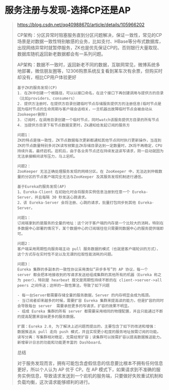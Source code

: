 # 服务注册与发现-选择CP还是AP

>https://blog.csdn.net/qq40988670/article/details/105966202
>
>CP架构：分区异常时阻塞服务直到分区问题解决，保证一致性，常见的CP场景是对数据一致性特别敏感的业务，比如支付、HBase等分布式数据库，出现网络异常时就暂停服务，ZK也是优先保证CP的。否则银行大量取现、数据库随机返回新老数据都会有一系列问题。
>
>AP架构：数据不一致时，返回新老不同的数据，互联网常见，微博系统多地部署，微信朋友圈等，12306购票系统反复看到某车次有余票，但购买时却没有，相比CP用户体验更好
>
>```
>基于ZK的服务发现(CP)
>1. 在ZK中创建一个根路径，可以以接口命名，在这个接口下再创建调用与提供方的目录（比如providers、consumers）
>2. 提供方注册时，在提供方目录创建临时节点存储服务提供方的注册信息(临时节点是因为临时节点的生命周期与客户端会话相关，一旦机器出故障临时节点会被自动从Zookeeper删除)
>3. 订阅时，在调用目录创建一个临时节点，同时watch该服务提供方目录的所有节点
>4. 当提供方目录下有节点数据变更时，Zk通知给发起订阅的服务方
>
>问题1：
>ZK的特点是强一致性，ZK节点数据每次更新都通知其他节点同时执行更新操作，当连到ZK的节点数量特别多对ZK读写频繁且ZK存储目录达到一定数量时，ZK将不再稳定，CPU持续升高，最终宕机。宕机后，由于各业务节点还在持续发送读写请求，刚一启动就因为无法承接瞬间读写压力，马上宕机。
>
>问题2：
>ZooKeeper 无法正确处理服务发现的网络分区。在 ZooKeeper 中，无法达到仲裁数量的分区的节点客户端完全无法与ZooKeeper 及其服务发现机制进行通信。
>```
>
>```
>基于Eureka的服务发现(AP)
>1、Eureka-Client 在初始化时会将服务实例信息注册到任意一个 Eureka-Server，并且每隔 30 秒发送心跳请求。
>2、该 Eureka-Server 会将注册、心跳的请求，批量打包同步到其他 Eureka-Server。
>
>问题1：
>订阅端拿到的是服务的全量的地址：这个对于客户端的内存是一个比较大的消耗，特别在多数据中心部署的情况下，某个数据中心的订阅端往往只需要同数据中心的服务提供端即可。
>
>问题2：
>客户端采用周期性向服务端主动 pull 服务数据的模式（也就是客户端轮训的方式），这个方式存在实时性不足以及无谓的拉取性能消耗的问题。
>
>问题3：
>Eureka 集群的多副本的一致性协议采用类似“异步多写”的 AP 协议，每一个 server 都会把本地接收到的写请求发送给组成集群的其他所有的机器（Eureka 称之为 peer），特别是 hearbeat 报文是周期性持续不断的在 client->server->all peers 之间传送；这样的一致性算法，导致了如下问题
>
>- 每一台Server都需要存储全量的服务数据，Server 的内存明显会成为瓶颈。
>- 当订阅者却来越多的时候，需要扩容 Eureka 集群来提高读的能力，但是扩容的同时会导致每台 server  需要承担更多的写请求，扩容的效果不明显。
>- 组成 Eureka 集群的所有 server 都需要采用相同的物理配置，并且只能通过不断的提高配置来容纳更多的服务数据。
>
>扩展：Eureka 2.0, 为了解决上述问题而提出的，主要包含了如下的改进和增强：
>数据推送从 pull 走向 push 模式，并且实现更小粒度的服务地址按需订阅的功能。
>读写分离：写集群相对稳定，无需经常扩容；读集群可以按需扩容以提高数据推送能力。
>新增审计日志的功能和功能更丰富的 Dashboard。
>```
>
>总结
>
>对于服务发现而言，拥有可能包含虚假信息的信息要比根本不拥有任何信息更好，所以个人认为 AP 优于 CP。在 AP 模式下，如果请求到不准确的服务实例信息，导致请求发送到一个宕机的服务端，只要做好失败重试机制和负载均衡，这次请求能够顺利的进行。

